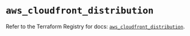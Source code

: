 # `aws_cloudfront_distribution`

Refer to the Terraform Registry for docs: [`aws_cloudfront_distribution`](https://registry.terraform.io/providers/hashicorp/aws/5.58.0/docs/resources/cloudfront_distribution).
